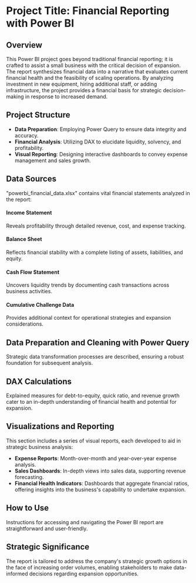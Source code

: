 # Project Title: Financial Reporting with Power BI

## Overview
This Power BI project goes beyond traditional financial reporting; it is crafted to assist a small business with the critical decision of expansion. The report synthesizes financial data into a narrative that evaluates current financial health and the feasibility of scaling operations. By analyzing investment in new equipment, hiring additional staff, or adding infrastructure, the project provides a financial basis for strategic decision-making in response to increased demand.

## Project Structure
- **Data Preparation**: Employing Power Query to ensure data integrity and accuracy.
- **Financial Analysis**: Utilizing DAX to elucidate liquidity, solvency, and profitability.
- **Visual Reporting**: Designing interactive dashboards to convey expense management and sales growth.

## Data Sources
"powerbi_financial_data.xlsx" contains vital financial statements analyzed in the report:

#### Income Statement
Reveals profitability through detailed revenue, cost, and expense tracking.

#### Balance Sheet
Reflects financial stability with a complete listing of assets, liabilities, and equity.

#### Cash Flow Statement
Uncovers liquidity trends by documenting cash transactions across business activities.

#### Cumulative Challenge Data
Provides additional context for operational strategies and expansion considerations.

## Data Preparation and Cleaning with Power Query
Strategic data transformation processes are described, ensuring a robust foundation for subsequent analysis.

## DAX Calculations
Explained measures for debt-to-equity, quick ratio, and revenue growth cater to an in-depth understanding of financial health and potential for expansion.

## Visualizations and Reporting
This section includes a series of visual reports, each developed to aid in strategic business analysis:

- **Expense Reports**: Month-over-month and year-over-year expense analysis.
- **Sales Dashboards**: In-depth views into sales data, supporting revenue forecasting.
- **Financial Health Indicators**: Dashboards that aggregate financial ratios, offering insights into the business's capability to undertake expansion.

## How to Use
Instructions for accessing and navigating the Power BI report are straightforward and user-friendly.

## Strategic Significance
The report is tailored to address the company's strategic growth options in the face of increasing order volumes, enabling stakeholders to make data-informed decisions regarding expansion opportunities.




